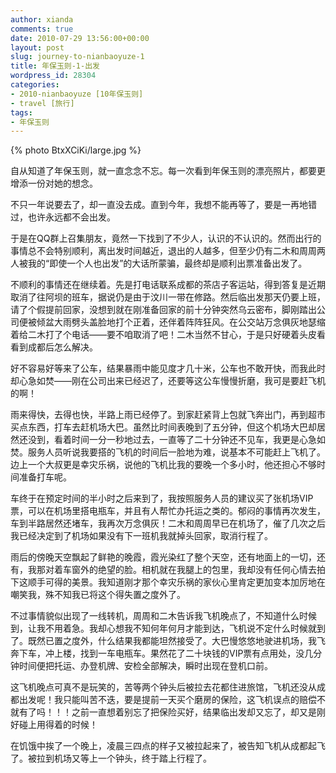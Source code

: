 ```yaml
---
author: xianda
comments: true
date: 2010-07-29 13:56:00+00:00
layout: post
slug: journey-to-nianbaoyuze-1
title: 年保玉则-1-出发
wordpress_id: 28304
categories:
- 2010-nianbaoyuze [10年保玉则]
- travel [旅行]
tags:
- 年保玉则
---
```


{% photo BtxXCiKi/large.jpg %}



自从知道了年保玉则，就一直念念不忘。每一次看到年保玉则的漂亮照片，都要更增添一份对她的想念。



不只一年说要去了，却一直没去成。直到今年，我想不能再等了，要是一再地错过，也许永远都不会出发。



于是在QQ群上召集朋友，竟然一下找到了不少人，认识的不认识的。然而出行的事情总不会特别顺利，离出发时间越近，退出的人越多，但至少仍有二木和周周两人被我的“即使一个人也出发”的大话所蒙骗，最终却是顺利出票准备出发了。



不顺利的事情还在继续着。先是打电话联系成都的茶店子客运站，得到答复是近期取消了往阿坝的班车，据说仍是由于汶川一带在修路。然后临出发那天仍要上班，请了个假提前回家，没想到就在刚准备回家的前十分钟突然乌云密布，脚刚踏出公司便被倾盆大雨劈头盖脸地打个正着，还伴着阵阵狂风。在公交站万念俱灰地瑟缩着给二木打了个电话——要不咱取消了吧！二木当然不甘心，于是只好硬着头皮看看到成都后怎么解决。

   <!-- more -->

好不容易好等来了公车，结果暴雨中能见度才几十米，公车也不敢开快，而我此时却心急如焚——刚在公司出来已经迟了，还要等这公车慢慢折磨，我可是要赶飞机的啊！



雨来得快，去得也快，半路上雨已经停了。到家赶紧背上包就飞奔出门，再到超市买点东西，打车去赶机场大巴。虽然比时间表晚到了五分钟，但这个机场大巴却居然还没到，看着时间一分一秒地过去，一直等了二十分钟还不见车，我更是心急如焚。服务人员听说我要搭的飞机的时间后一脸地为难，说基本不可能赶上飞机了。边上一个大叔更是幸灾乐祸，说他的飞机比我的要晚一个多小时，他还担心不够时间准备打车呢。



车终于在预定时间的半小时之后来到了，我按照服务人员的建议买了张机场VIP票，可以在机场里搭电瓶车，并且有人帮忙办托运之类的。郁闷的事情再次发生，车到半路居然还堵车，我再次万念俱灰！二木和周周早已在机场了，催了几次之后我已经决定到了机场如果没有下一班机我就掉头回家，取消行程了。



雨后的傍晚天空飘起了鲜艳的晚霞，霞光染红了整个天空，还有地面上的一切，还有，我那对着车窗外的绝望的脸。相机就在我腿上的包里，我却没有任何心情去拍下这顺手可得的美景。我知道刚才那个幸灾乐祸的家伙心里肯定更加变本加厉地在嘲笑我，殊不知我已将这个得失置之度外了。



不过事情貌似出现了一线转机，周周和二木告诉我飞机晚点了，不知道什么时候到，让我不用着急。我却心想我不知何年何月才能到达，飞机说不定什么时候就到了。既然已置之度外，什么结果我都能坦然接受了。大巴慢悠悠地驶进机场，我飞奔下车，冲上楼，找到一车电瓶车。果然花了二十块钱的VIP票有点用处，没几分钟时间便把托运、办登机牌、安检全部解决，瞬时出现在登机口前。



这飞机晚点可真不是玩笑的，苦等两个钟头后被拉去花都住进旅馆，飞机还没从成都出发呢！我只能叫苦不迭，要是提前一天买个磨房的保险，这飞机误点的赔偿不就有了吗！！！之前一直想着别忘了把保险买好，结果临出发却又忘了，却又是刚好碰上用得着的时候！



在饥饿中挨了一个晚上，凌晨三四点的样子又被拉起来了，被告知飞机从成都起飞了。被拉到机场又等上一个钟头，终于踏上行程了。
